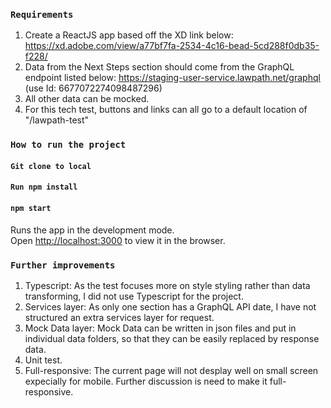 ### `Requirements`

1.  Create a ReactJS app based off the XD link below:
    https://xd.adobe.com/view/a77bf7fa-2534-4c16-bead-5cd288f0db35-f228/
2.  Data from the Next Steps section should come from the GraphQL endpoint listed below:
    https://staging-user-service.lawpath.net/graphql (use Id: 6677072274098487296)
3.  All other data can be mocked.
4.  For this tech test, buttons and links can all go to a default location of "/lawpath-test"

### `How to run the project`
#### `Git clone to local`

#### `Run npm install`

#### `npm start`

Runs the app in the development mode.<br />
Open [http://localhost:3000](http://localhost:3000) to view it in the browser.

### `Further improvements`
1. Typescript: As the test focuses more on style styling rather than data transforming, I did not use Typescript for the project. 
2. Services layer: As only one section has a GraphQL API date, I have not structured an extra services layer for request.
3. Mock Data layer: Mock Data can be written in json files and put in individual data folders, so that they can be easily replaced by response data.
4. Unit test.
5. Full-responsive: The current page will not desplay well on small screen expecially for mobile. Further discussion is need to make it full-responsive.
